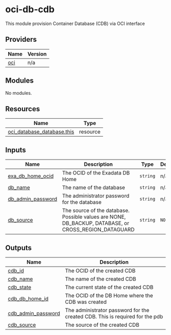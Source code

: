 # oci-db-cdb
This module provision Container Database (CDB) via OCI interface

<!-- BEGIN_TF_DOCS -->
## Providers

| Name                                              | Version |
|---------------------------------------------------|---------|
| <a name="provider_oci"></a> [oci](#provider\_oci) | n/a     |

## Modules

No modules.

## Resources

| Name                                                                                                                            | Type     |
|---------------------------------------------------------------------------------------------------------------------------------|----------|
| [oci_database_database.this](https://registry.terraform.io/providers/hashicorp/aws/latest/docs/resources/oci_database_database) | resource |

## Inputs

| Name                                                                                      | Description                                                                                          | Type     | Default | Required |
|-------------------------------------------------------------------------------------------|------------------------------------------------------------------------------------------------------|----------|---------|:--------:|
| <a name="input_exa_db_home_ocid"></a> [exa\_db\_home\_ocid](#input\_exa\_db\_home\_ocid)  | The OCID of the Exadata DB Home                                                                      | `string` | n/a     |   yes    |
| <a name="input_db_name"></a> [db\_name](#input\_db\_name)                                 | The name of the database                                                                             | `string` | n/a     |   yes    |
| <a name="input_db_admin_password"></a> [db\_admin\_password](#input\_db\_admin\_password) | The administrator password for the database                                                          | `string` | n/a     |   yes    |
| <a name="input_db_source"></a> [db\_source](#input\_db\_source)                           | The source of the database. Possible values are NONE, DB_BACKUP, DATABASE, or CROSS_REGION_DATAGUARD | `string` | `NONE`  |    no    |

## Outputs

| Name                                                                                           | Description                                                                  |
|------------------------------------------------------------------------------------------------|------------------------------------------------------------------------------|
| <a name="output_cdb_id"></a> [cdb\_id](#output\_cdb\_id)                                       | The OCID of the created CDB                                                  |
| <a name="output_cdb_name"></a> [cdb\_name](#output\_cdb\_name)                                 | The name of the created CDB                                                  |
| <a name="output_cdb_state"></a> [cdb\_state](#output\_cdb\_state)                              | The current state of the created CDB                                         |
| <a name="output_cdb_db_home_id"></a> [cdb\_db\_home\_id](#output\_cdb\_db\_home\_id)           | The OCID of the DB Home where the CDB was created                            |
| <a name="output_cdb_admin_password"></a> [cdb\_admin\_password](#output\_cdb\_admin\_password) | The administrator password for the created CDB. This is required for the pdb |
| <a name="output_cdb_source"></a> [cdb\_source](#output\_cdb\_source)                           | The source of the created CDB                                                |
<!-- END_TF_DOCS -->